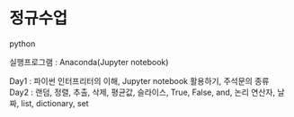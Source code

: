 # 정규수업
   
python   
   
실행프로그램 : Anaconda(Jupyter notebook)     
   
Day1 : 파이썬 인터프리터의 이해, Jupyter notebook 활용하기, 주석문의 종류      
Day2 : 랜덤, 정렬, 추출, 삭제, 평균값, 슬라이스, True, False, and, 논리 연산자, 날짜, list, dictionary, set   
   
    

